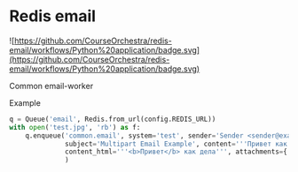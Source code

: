# Redis email
![https://github.com/CourseOrchestra/redis-email/workflows/Python%20application/badge.svg](https://github.com/CourseOrchestra/redis-email/workflows/Python%20application/badge.svg)

Common email-worker

Example
```python
q = Queue('email', Redis.from_url(config.REDIS_URL))
with open('test.jpg', 'rb') as f:
    q.enqueue('common.email', system='test', sender='Sender <sender@example.com>', receiver='Receiver <receiver@example.com>',
              subject='Multipart Email Example', content='''Привет как дела''',
              content_html='''<b>Привет</b> как дела''', attachments={'test.jpg': f.read()}
              )
```
